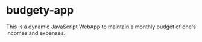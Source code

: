 # budgety-app
This is a dynamic JavaScript WebApp to maintain a monthly budget of one's incomes and expenses.
